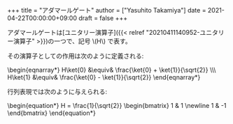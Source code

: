 +++
title = "アダマールゲート"
author = ["Yasuhito Takamiya"]
date = 2021-04-22T00:00:00+09:00
draft = false
+++

アダマールゲートは[ユニタリー演算子]({{< relref "20210411140952-ユニタリー演算子" >}})の一つで、記号 \\(H\\) で表す。

その演算子としての作用は次のように定義される:

\begin{eqnarray\*}
H\ket{0} &\equiv& \frac{\ket{0} + \ket{1}}{\sqrt{2}} \\\\\\
H\ket{1} &\equiv& \frac{\ket{0} - \ket{1}}{\sqrt{2}}
\end{eqnarray\*}

行列表現では次のように与えられる:

\begin{equation\*}
  H = \frac{1}{\sqrt{2}}
  \begin{bmatrix}
    1 & 1 \newline
    1 & -1
  \end{bmatrix}
\end{equation\*}
